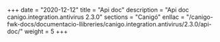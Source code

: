 +++
date        = "2020-12-12"
title       = "Api doc"
description = "Api doc canigo.integration.antivirus 2.3.0"
sections    = "Canigó"
enllac		= "/canigo-fwk-docs/documentacio-llibreries/canigo.integration.antivirus/2.3.0/api-doc/"
weight		= 5
+++
